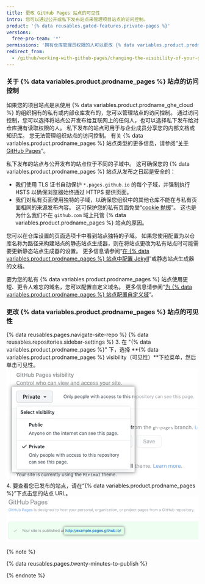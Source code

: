 ```yaml
---
title: 更改 GitHub Pages 站点的可见性
intro: 您可以通过公开或私下发布站点来管理项目站点的访问控制。
product: '{% data reusables.gated-features.private-pages %}'
versions:
  free-pro-team: '*'
permissions: '拥有仓库管理员权限的人可以更改 {% data variables.product.prodname_pages %} 站点的可见性。'
redirect_from:
  - /github/working-with-github-pages/changing-the-visibility-of-your-github-pages-site
---
```

### 关于 {% data variables.product.prodname_pages %} 站点的访问控制

如果您的项目站点是从使用 {% data variables.product.prodname_ghe_cloud %} 的组织拥有的私有或内部仓库发布的，您可以管理站点的访问控制。 通过访问控制，您可以选择将站点公开发布给互联网上的任何人，也可以选择私下发布给对仓库拥有读取权限的人。 私下发布的站点可用于与企业成员分享您的内部文档或知识库。 您无法管理组织站点的访问控制。 有关 {% data variables.product.prodname_pages %} 站点类型的更多信息，请参阅“[关于 GitHub Pages](/github/working-with-github-pages/about-github-pages#types-of-github-pages-sites)”。

私下发布的站点与公开发布的站点位于不同的子域中。 这可确保您的 {% data variables.product.prodname_pages %} 站点从发布之日起是安全的：

- 我们使用 TLS 证书自动保护 `*.pages.github.io` 的每个子域，并强制执行 HSTS 以确保浏览器始终通过 HTTPS 提供页面。
- 我们对私有页面使用独特的子域，以确保您组织中的其他仓库不能在与私有页面相同的来源发布内容。 这可保护您的私有页面免受“[cookie 抛掷](https://github.blog/2013-04-09-yummy-cookies-across-domains/)”。 这也是为什么我们不在 `github.com` 域上托管 {% data variables.product.prodname_pages %} 站点的原因。

您可以在仓库设置的页面选项卡中看到站点独特的子域。 如果您使用配置为以仓库名称为路径来构建站点的静态站点生成器，则在将站点更改为私有站点时可能需要更新静态站点生成器的设置。 更多信息请参阅“[在 {% data variables.product.prodname_pages %} 站点中配置 Jekyll](/github/working-with-github-pages/managing-a-custom-domain-for-your-github-pages-site#configuring-a-subdomain)”或静态站点生成器的文档。

要为您的私有 {% data variables.product.prodname_pages %} 站点使用更短、更令人难忘的域名，您可以配置自定义域名。 更多信息请参阅“[为 {% data variables.product.prodname_pages %} 站点配置自定义域](/github/working-with-github-pages/configuring-a-custom-domain-for-your-github-pages-site)”。

### 更改 {% data variables.product.prodname_pages %} 站点的可见性

{% data reusables.pages.navigate-site-repo %}
{% data reusables.repositories.sidebar-settings %}
3. 在 "{% data variables.product.prodname_pages %}" 下，选择 **{% data variables.product.prodname_pages %} visibility（可见性）**下拉菜单，然后单击可见性。 ![选择站点可见性的下拉菜单](/assets/images/help/pages/public-or-private-visibility.png)
4. 要查看您已发布的站点，请在“{% data variables.product.prodname_pages %}”下点击您的站点 URL。 ![私下发布站点的 URL](/assets/images/help/pages/click-private-pages-url-to-preview.png)

  {% note %}

  {% data reusables.pages.twenty-minutes-to-publish %}

  {% endnote %}

